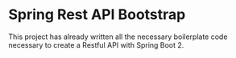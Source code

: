# Spring Rest API Bootstrap
This project has already written all the necessary boilerplate code necessary to create a Restful API with Spring Boot 2. 
